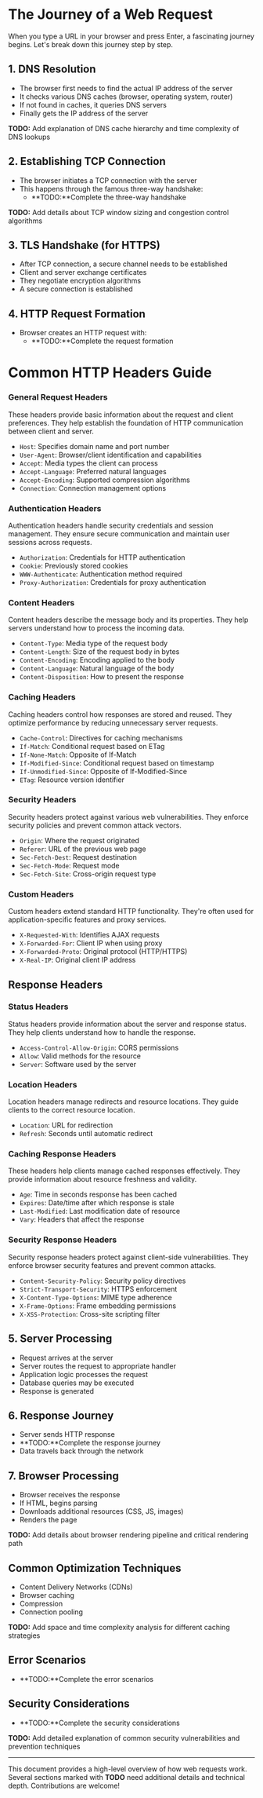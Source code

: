 # The Journey of a Web Request

When you type a URL in your browser and press Enter, a fascinating journey begins. Let's break down this journey step by step.

## 1. DNS Resolution
- The browser first needs to find the actual IP address of the server
- It checks various DNS caches (browser, operating system, router)
- If not found in caches, it queries DNS servers
- Finally gets the IP address of the server

**TODO:** Add explanation of DNS cache hierarchy and time complexity of DNS lookups

## 2. Establishing TCP Connection
- The browser initiates a TCP connection with the server
- This happens through the famous three-way handshake:
  - **TODO:**Complete the three-way handshake

**TODO:** Add details about TCP window sizing and congestion control algorithms

## 3. TLS Handshake (for HTTPS)
- After TCP connection, a secure channel needs to be established
- Client and server exchange certificates
- They negotiate encryption algorithms
- A secure connection is established

## 4. HTTP Request Formation
- Browser creates an HTTP request with:
  - **TODO:**Complete the request formation

# Common HTTP Headers Guide

### General Request Headers
These headers provide basic information about the request and client preferences. They help establish the foundation of HTTP communication between client and server.
- `Host`: Specifies domain name and port number
- `User-Agent`: Browser/client identification and capabilities
- `Accept`: Media types the client can process
- `Accept-Language`: Preferred natural languages
- `Accept-Encoding`: Supported compression algorithms
- `Connection`: Connection management options

### Authentication Headers
Authentication headers handle security credentials and session management. They ensure secure communication and maintain user sessions across requests.
- `Authorization`: Credentials for HTTP authentication
- `Cookie`: Previously stored cookies
- `WWW-Authenticate`: Authentication method required
- `Proxy-Authorization`: Credentials for proxy authentication

### Content Headers
Content headers describe the message body and its properties. They help servers understand how to process the incoming data.
- `Content-Type`: Media type of the request body
- `Content-Length`: Size of the request body in bytes
- `Content-Encoding`: Encoding applied to the body
- `Content-Language`: Natural language of the body
- `Content-Disposition`: How to present the response

### Caching Headers
Caching headers control how responses are stored and reused. They optimize performance by reducing unnecessary server requests.
- `Cache-Control`: Directives for caching mechanisms
- `If-Match`: Conditional request based on ETag
- `If-None-Match`: Opposite of If-Match
- `If-Modified-Since`: Conditional request based on timestamp
- `If-Unmodified-Since`: Opposite of If-Modified-Since
- `ETag`: Resource version identifier

### Security Headers
Security headers protect against various web vulnerabilities. They enforce security policies and prevent common attack vectors.
- `Origin`: Where the request originated
- `Referer`: URL of the previous web page
- `Sec-Fetch-Dest`: Request destination
- `Sec-Fetch-Mode`: Request mode
- `Sec-Fetch-Site`: Cross-origin request type

### Custom Headers
Custom headers extend standard HTTP functionality. They're often used for application-specific features and proxy services.
- `X-Requested-With`: Identifies AJAX requests
- `X-Forwarded-For`: Client IP when using proxy
- `X-Forwarded-Proto`: Original protocol (HTTP/HTTPS)
- `X-Real-IP`: Original client IP address

## Response Headers

### Status Headers
Status headers provide information about the server and response status. They help clients understand how to handle the response.
- `Access-Control-Allow-Origin`: CORS permissions
- `Allow`: Valid methods for the resource
- `Server`: Software used by the server

### Location Headers
Location headers manage redirects and resource locations. They guide clients to the correct resource location.
- `Location`: URL for redirection
- `Refresh`: Seconds until automatic redirect

### Caching Response Headers
These headers help clients manage cached responses effectively. They provide information about resource freshness and validity.
- `Age`: Time in seconds response has been cached
- `Expires`: Date/time after which response is stale
- `Last-Modified`: Last modification date of resource
- `Vary`: Headers that affect the response

### Security Response Headers
Security response headers protect against client-side vulnerabilities. They enforce browser security features and prevent common attacks.
- `Content-Security-Policy`: Security policy directives
- `Strict-Transport-Security`: HTTPS enforcement
- `X-Content-Type-Options`: MIME type adherence
- `X-Frame-Options`: Frame embedding permissions
- `X-XSS-Protection`: Cross-site scripting filter

## 5. Server Processing
- Request arrives at the server
- Server routes the request to appropriate handler
- Application logic processes the request
- Database queries may be executed
- Response is generated

## 6. Response Journey
- Server sends HTTP response
- **TODO:**Complete the response journey
- Data travels back through the network

## 7. Browser Processing
- Browser receives the response
- If HTML, begins parsing
- Downloads additional resources (CSS, JS, images)
- Renders the page

**TODO:** Add details about browser rendering pipeline and critical rendering path

## Common Optimization Techniques
- Content Delivery Networks (CDNs)
- Browser caching
- Compression
- Connection pooling

**TODO:** Add space and time complexity analysis for different caching strategies

## Error Scenarios
- **TODO:**Complete the error scenarios

## Security Considerations
- **TODO:**Complete the security considerations

**TODO:** Add detailed explanation of common security vulnerabilities and prevention techniques

---

This document provides a high-level overview of how web requests work. Several sections marked with **TODO** need additional details and technical depth. Contributions are welcome!
